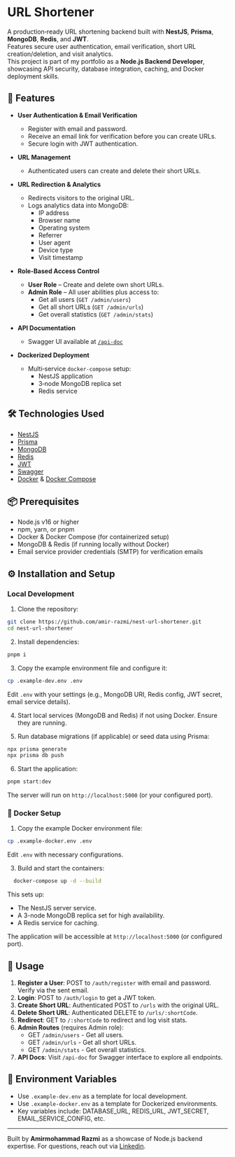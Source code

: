 # URL Shortener

A production‑ready URL shortening backend built with **NestJS**, **Prisma**, **MongoDB**, **Redis**, and **JWT**.  
Features secure user authentication, email verification, short URL creation/deletion, and visit analytics.  
This project is part of my portfolio as a **Node.js Backend Developer**, showcasing API security, database integration, caching, and Docker deployment skills.


## 🚀 Features

- **User Authentication & Email Verification**
  - Register with email and password.
  - Receive an email link for verification before you can create URLs.
  - Secure login with JWT authentication.

- **URL Management**
  - Authenticated users can create and delete their short URLs.

- **URL Redirection & Analytics**
  - Redirects visitors to the original URL.
  - Logs analytics data into MongoDB:
    - IP address
    - Browser name
    - Operating system
    - Referrer
    - User agent
    - Device type
    - Visit timestamp

- **Role-Based Access Control**
  - **User Role** – Create and delete own short URLs.
  - **Admin Role** – All user abilities plus access to:
    - Get all users (`GET /admin/users`)
    - Get all short URLs (`GET /admin/urls`)
    - Get overall statistics (`GET /admin/stats`)

- **API Documentation**
  - Swagger UI available at [`/api-doc`](http://localhost:5000/api-doc)

- **Dockerized Deployment**
  - Multi‑service `docker-compose` setup:
    - NestJS application
    - 3‑node MongoDB replica set
    - Redis service

## 🛠 Technologies Used

- [NestJS](https://nestjs.com/)
- [Prisma](https://www.prisma.io/)
- [MongoDB](https://www.mongodb.com/)
- [Redis](https://redis.io/)
- [JWT](https://jwt.io/)
- [Swagger](https://swagger.io/)
- [Docker](https://www.docker.com/) & [Docker Compose](https://docs.docker.com/compose/)


## 📦 Prerequisites

- Node.js v16 or higher  
- npm, yarn, or pnpm  
- Docker & Docker Compose (for containerized setup)  
- MongoDB & Redis (if running locally without Docker)  
- Email service provider credentials (SMTP) for verification emails

## ⚙️ Installation and Setup

### Local Development

1. Clone the repository:
  ```bash 
git clone https://github.com/amir-razmi/nest-url-shortener.git
cd nest-url-shortener
  ```


2. Install dependencies:
  ```bash
pnpm i
  ```


3. Copy the example environment file and configure it:
```bash
cp .example-dev.env .env
```
   Edit `.env` with your settings (e.g., MongoDB URI, Redis config, JWT secret, email service details).

4. Start local services (MongoDB and Redis) if not using Docker. Ensure they are running.

5. Run database migrations (if applicable) or seed data using Prisma:

```bash
npx prisma generate
npx prisma db push
```

6. Start the application:
```bash
pnpm start:dev
```

   The server will run on `http://localhost:5000` (or your configured port).

### 🐳  Docker Setup

1. Copy the example Docker environment file:
```bash
cp .example-docker.env .env
```
   Edit `.env` with necessary configurations.

3. Build and start the containers:
```bash
  docker-compose up -d --build
```
   This sets up:
   - The NestJS server service.
   - A 3-node MongoDB replica set for high availability.
   - A Redis service for caching.

   The application will be accessible at `http://localhost:5000` (or configured port).


## 📌 Usage

1. **Register a User**: POST to `/auth/register` with email and password. Verify via the sent email.
2. **Login**: POST to `/auth/login` to get a JWT token.
3. **Create Short URL**: Authenticated POST to `/urls` with the original URL.
4. **Delete Short URL**: Authenticated DELETE to `/urls/:shortCode`.
5. **Redirect**: GET to `/:shortCode` to redirect and log visit stats.
6. **Admin Routes** (requires Admin role):
   - GET `/admin/users` - Get all users.
   - GET `/admin/urls` - Get all short URLs.
   - GET `/admin/stats` - Get overall statistics.
7. **API Docs**: Visit `/api-doc` for Swagger interface to explore all endpoints.

## 🔑 Environment Variables

- Use `.example-dev.env` as a template for local development.
- Use `.example-docker.env` as a template for Dockerized environments.
- Key variables include: DATABASE_URL, REDIS_URL, JWT_SECRET, EMAIL_SERVICE_CONFIG, etc.


---

Built by **Amirmohammad Razmi** as a showcase of Node.js backend expertise. For questions, reach out via [Linkedin](https://linkedin.com/in/amir-mohammad-razmi-b85602217).

